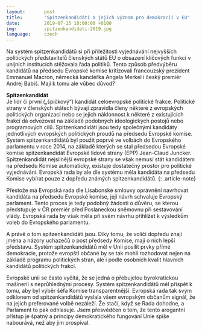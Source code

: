 ```yaml
---
layout:       post
title:        "Spitzenkandidáti a jejich význam pro demokracii v EU"
date:         2019-07-15 10:00:00 +0100
img:          spitzenkandidati-2019.jpg
language:     czech
---
```


Na systém spitzenkandidátů si při příležitosti vyjednávání nejvyšších politických představitelů členských států EU o obsazení klíčových funkcí v unijních institucích stěžovala řada politiků. Tento způsob předvýběru kandidátů na předsedu Evropské komise kritizovali francouzský prezident Emmanuel Macron, německá kancléřka Angela Merkel i český premiér Andrej Babiš. Mají k tomu ale vůbec důvod?

<!--more-->
**Spitzenkandidát**  
Je lídr či první („špičkový“) kandidát celoevropské politické frakce. Politické strany v členských státech bývají zpravidla členy některé z evropských politických organizací nebo se jejich náklonnost k některé z existujících frakcí dá odvozovat na základě podobných ideologických postojů nebo programových cílů. Spitzenkandidáti jsou tedy společnými kandidáty jednotlivých evropských politických proudů na předsedu Evropské komise. Systém spitzenkandidátů byl použit poprvé ve volbách do Evropského parlamentu v roce 2014, na základě kterých se stal předsedou Evropské komise spitzenkandidát Evropské lidové strany (EPP) Jean-Claud Juncker. Spitzenkandidát nejsilnější evropské strany se však nemusí stát kandidátem na předsedu Komise automaticky, existuje dostatečný prostor pro politické vyjednávání. Evropská rada by ale dle systému měla kandidáta na předsedu Komise vybírat pouze z dopředu známých spitzenkandidátů.
{: .article-note}

Přestože má Evropská rada dle Lisabonské smlouvy oprávnění navrhovat kandidáta na předsedu Evropské komise, její návrh schvaluje Evropský parlament. Tento proces je tedy podobný žádosti o důvěru, se kterou předstupuje v ČR premiér před Poslaneckou sněmovnu při sestavování vlády. Evropská rada by však měla při svém návrhu přihlížet k výsledkům voleb do Evropského parlamentu.

A právě o tom spitzenkandidáti jsou. Díky tomu, že voliči dopředu znají jména a názory uchazečů o post předsedy Komise, mají o nich lepší představu. Systém spitzenkandidátů měl v Unii posílit prvky přímé demokracie, protože evropští občané by se tak mohli rozhodovat nejen na základě programu politických stran, ale i podle osobních kvalit hlavních kandidátů politických frakcí.

Evropské unii se často vyčítá, že se jedná o přebujelou byrokratickou mašinerii s neprůhlednými procesy. Systém spitzenkandidátů měl přispět k tomu, aby byl výběr šéfa Komise transparentnější. Evropská rada tak svým odklonem od spitzenkandidátů vyslala všem evropským občanům signál, že na jejich preferované volbě nezáleží. Že stačí, když se Rada dohodne, a Parlament to pak odhlasuje. Jsem přesvědčen o tom, že tento arogantní přístup je špatný a principy demokratického fungování Unie spíše nabourává, než aby jim prospíval.
